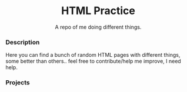 <div align="center">
  <h1>HTML Practice</h1>
  <p>A repo of me doing different things.</p>
</div>

### Description
Here you can find a bunch of random HTML pages with different things, some better than others.. feel free to contribute/help me improve, I need help.

### Projects
